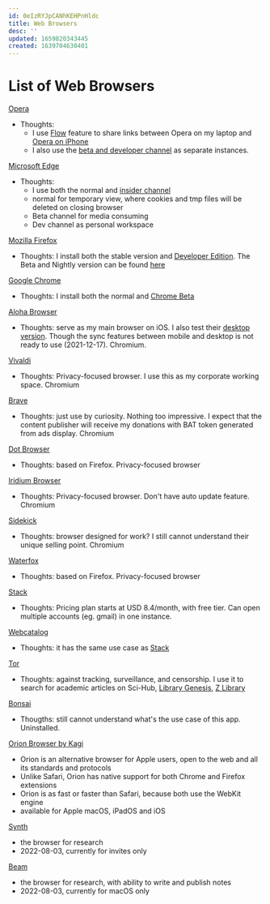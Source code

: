 ```yaml
---
id: 0eIzRYJpCANhKEHPnHldc
title: Web Browsers
desc: ''
updated: 1659820343445
created: 1639704630401
---
```

# List of Web Browsers

[Opera](https://www.opera.com/)
- Thoughts: 
    - I use [Flow](https://www.opera.com/features/flow) feature to share links between Opera on my laptop and [Opera on iPhone](https://apps.apple.com/app/id1411869974)
    - I also use the [beta and developer channel](https://www.opera.com/computer/beta) as separate instances.

[Microsoft Edge](https://www.microsoft.com/en-us/edge)
- Thoughts: 
    - I use both the normal and [insider channel](https://www.microsoftedgeinsider.com/en-us/download/)
    - normal for temporary view, where cookies and tmp files will be deleted on closing browser
    - Beta channel for media consuming
    - Dev channel as personal workspace

[Mozilla Firefox](https://www.mozilla.org/en-US/firefox/new/)
- Thoughts: I install both the stable version and [Developer Edition](https://www.mozilla.org/en-US/firefox/developer/). The Beta and Nightly version can be found [here](https://www.mozilla.org/en-US/firefox/channel/desktop/)

[Google Chrome](https://www.google.com/chrome/)
- Thoughts: I install both the normal and [Chrome Beta](https://www.google.com/chrome/beta/)

[Aloha Browser](https://alohabrowser.com/)
- Thoughts: serve as my main browser on iOS. I also test their [desktop version](https://alohabrowser.com/pc/). Though the sync features between mobile and desktop is not ready to use (2021-12-17). Chromium.

[Vivaldi](https://vivaldi.com/)
- Thoughts: Privacy-focused browser. I use this as my corporate working space. Chromium

[Brave](https://brave.com/)
- Thoughts: just use by curiosity. Nothing too impressive. I expect that the content publisher will receive my donations with BAT token generated from ads display. Chromium

[Dot Browser](https://www.dothq.co/en)
- Thoughts: based on Firefox. Privacy-focused browser

[Iridium Browser](https://iridiumbrowser.de/)
- Thoughts: Privacy-focused browser. Don't have auto update feature. Chromium

[Sidekick](https://www.meetsidekick.com/)
- Thoughts: browser designed for work? I still cannot understand their unique selling point. Chromium

[Waterfox](https://www.waterfox.net/)
- Thoughts: based on Firefox. Privacy-focused browser

[Stack](https://stackbrowser.com/)
- Thoughts: Pricing plan starts at USD 8.4/month, with free tier. Can open multiple accounts (eg. gmail) in one instance.

[Webcatalog](https://webcatalog.io/webcatalog/)
- Thoughts: it has the same use case as [Stack](https://stackbrowser.com/)

[Tor](https://www.torproject.org/download/)
- Thoughts: against tracking, surveillance, and censorship. I use it to search for academic articles on Sci-Hub, [Library Genesis](http://libgen.li/), [Z Library](https://z-lib.org/)

[Bonsai](https://bonsaibrowser.com/)
- Thougths: still cannot understand what's the use case of this app. Uninstalled.

[Orion Browser by Kagi](https://browser.kagi.com/)
- Orion is an alternative browser for Apple users, open to the web and all its standards and protocols
- Unlike Safari, Orion has native support for both Chrome and Firefox extensions
- Orion is as fast or faster than Safari, because both use the WebKit engine
- available for Apple macOS, iPadOS and iOS

[Synth](https://synth.app/)
- the browser for research
- 2022-08-03, currently for invites only

[Beam](https://beamapp.co/)
- the browser for research, with ability to write and publish notes
- 2022-08-03, currently for macOS only